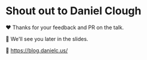 # Shout out to Daniel Clough

❤️ Thanks for your feedback and PR on the talk.

👋 We'll see you later in the slides.

🔗 <https://blog.danielc.us/>
